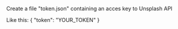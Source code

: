 Create a file "token.json" containing an acces key to Unsplash API


Like this: 
{
    "token": "YOUR_TOKEN"
}